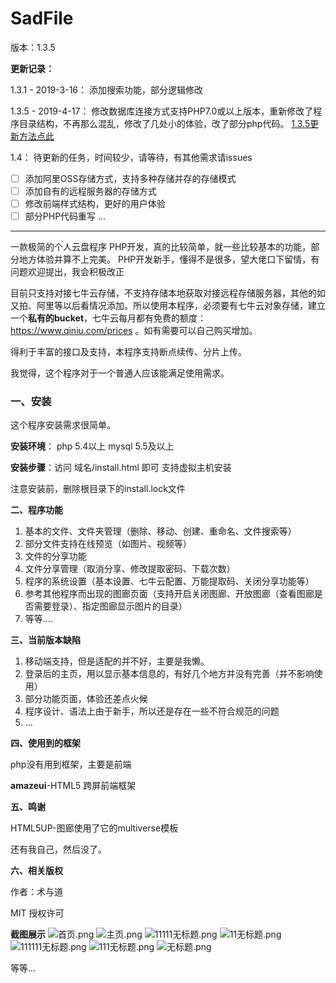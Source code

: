 # SadFile

版本：1.3.5


**更新记录：**

1.3.1 - 2019-3-16：
添加搜索功能，部分逻辑修改

1.3.5 - 2019-4-17：
修改数据库连接方式支持PHP7.0或以上版本，重新修改了程序目录结构，不再那么混乱，修改了几处小的体验，改了部分php代码。
[1.3.5更新方法点此](update.md)

1.4：
待更新的任务，时间较少，请等待，有其他需求请issues

- [ ] 添加阿里OSS存储方式，支持多种存储并存的存储模式
- [ ] 添加自有的远程服务器的存储方式
- [ ] 修改前端样式结构，更好的用户体验
- [ ] 部分PHP代码重写
...
------

一款极简的个人云盘程序
PHP开发，真的比较简单，就一些比较基本的功能，部分地方体验并算不上完美。
PHP开发新手，懂得不是很多，望大佬口下留情，有问题欢迎提出，我会积极改正

目前只支持对接七牛云存储，不支持存储本地获取对接远程存储服务器，其他的如又拍、阿里等以后看情况添加。所以使用本程序，必须要有七牛云对象存储，建立一个**私有的bucket**，七牛云每月都有免费的额度：https://www.qiniu.com/prices 。如有需要可以自己购买增加。

得利于丰富的接口及支持，本程序支持断点续传、分片上传。



我觉得，这个程序对于一个普通人应该能满足使用需求。



### 一、安装

这个程序安装需求很简单。

**安装环境**： php  5.4以上  mysql 5.5及以上

**安装步骤**：访问 域名/install.html 即可 支持虚拟主机安装

注意安装前，删除根目录下的install.lock文件

**二、程序功能**

1. 基本的文件、文件夹管理（删除、移动、创建、重命名、文件搜索等）
2. 部分文件支持在线预览（如图片、视频等）
3. 文件的分享功能
4. 文件分享管理（取消分享、修改提取密码、下载次数）
5. 程序的系统设置（基本设置、七牛云配置、万能提取码、关闭分享功能等）
6. 参考其他程序而出现的图廊页面（支持开启关闭图廊、开放图廊（查看图廊是否需要登录）、指定图廊显示图片的目录）
7. 等等....



**三、当前版本缺陷**

1. 移动端支持，但是适配的并不好，主要是我懒。
2. 登录后的主页，用以显示基本信息的，有好几个地方并没有完善（并不影响使用）
3. 部分功能页面，体验还差点火候
4. 程序设计、语法上由于新手，所以还是存在一些不符合规范的问题
5. ...

**四、使用到的框架**

php没有用到框架，主要是前端

**amazeui**-HTML5 跨屏前端框架

**五、鸣谢**

HTML5UP-图廊使用了它的multiverse模板

还有我自己，然后没了。

**六、相关版权**

作者：术与道    

MIT 授权许可

**截图展示**
![首页.png](https://i.loli.net/2019/02/01/5c53eacb3c117.png)
![主页.png](https://i.loli.net/2019/02/01/5c53eae6ed075.png)
![11111无标题.png](https://i.loli.net/2019/02/01/5c53eb0ab97a6.png)
![11无标题.png](https://i.loli.net/2019/02/01/5c53eb3ab7897.png)
![111111无标题.png](https://i.loli.net/2019/02/01/5c53eb3ae0f53.png)
![111无标题.png](https://i.loli.net/2019/02/01/5c53eb977b694.png)
![无标题.png](https://i.loli.net/2019/02/01/5c53ec9fda46f.png)

等等...
